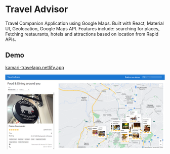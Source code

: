 # Travel Advisor

Travel Companion Application using Google Maps. Built with React, Material UI, Geolocation, Google Maps API. Features include: searching for places, Fetching restaurants, hotels and attractions based on location from Rapid APIs.

## Demo

[kamari-travelapp.netlify.app](https://kamari-travelapp.netlify.app/)

![Alt text](./src/assets/image.png)
